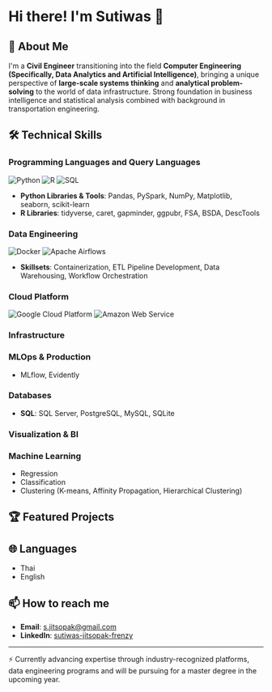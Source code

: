 # Hi there! I'm Sutiwas 👋

## 🚀 About Me

I'm a **Civil Engineer** transitioning into the field **Computer Engineering (Specifically, Data Analytics and Artificial Intelligence)**, bringing a unique perspective of **large-scale systems thinking** and **analytical problem-solving** to the world of data infrastructure. Strong foundation in business intelligence and statistical analysis combined with background in transportation engineering.

## 🛠️ Technical Skills
### Programming Languages and Query Languages
![Python](https://img.shields.io/badge/-Python-3776AB?style=flat-square&logo=python&logoColor=white)
![R](https://img.shields.io/badge/-R-276DC3?style=flat-square&logo=r&logoColor=white)
![SQL](https://img.shields.io/badge/-SQL-4479A1?style=flat-square&logo=mysql&logoColor=white)

- **Python Libraries & Tools**: Pandas, PySpark, NumPy, Matplotlib, seaborn, scikit-learn
- **R Libraries**: tidyverse, caret, gapminder, ggpubr, FSA, BSDA, DescTools

### Data Engineering
![Docker](https://img.shields.io/badge/-Docker-2496ED?style=flat-square&logo=docker&logoColor=white)
![Apache Airflows](https://img.shields.io/badge/-Apache%20Airflow-017CEE?style=flat-square&logo=apache-airflow&logoColor=white)
- **Skillsets**: Containerization, ETL Pipeline Development, Data Warehousing, Workflow Orchestration

### Cloud Platform
![Google Cloud Platform](https://img.shields.io/badge/-Google%20Cloud-4285F4?style=flat-square&logo=google-cloud&logoColor=white)
![Amazon Web Service](https://img.shields.io/badge/-AWS-232F3E?style=flat-square&logo=amazon-aws&logoColor=Brown)

### Infrastructure

### MLOps & Production
- MLflow, Evidently

### Databases
- **SQL**: SQL Server, PostgreSQL, MySQL, SQLite

### Visualization & BI

### Machine Learning
- Regression
- Classification
- Clustering (K-means, Affinity Propagation, Hierarchical Clustering)

## 🏆 Featured Projects



## 🌐 Languages
- Thai
- English

## 📫 How to reach me
- **Email**: s.jitsopak@gmail.com
- **LinkedIn**: [sutiwas-jitsopak-frenzy](https://www.linkedin.com/in/sutiwas-jitsopak-frenzy/)
---
⚡ Currently advancing expertise through industry-recognized platforms, data engineering programs and will be pursuing for a master degree in the upcoming year.
